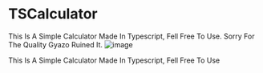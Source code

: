 # TSCalculator
This Is A Simple Calculator Made In Typescript, Fell Free To Use.
Sorry For The Quality Gyazo Ruined It.
![image](https://i.gyazo.com/a4373a8eb66cfacab46bfe44e2aeab03.png)


This Is A Simple Calculator Made In Typescript, Fell Free To Use
